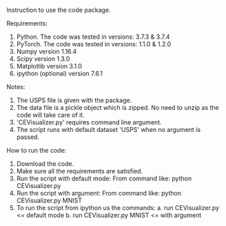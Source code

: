 Instruction to use the code package.

Requirements:
1. Python. The code was tested in versions: 3.7.3 & 3.7.4
2. PyTorch. The code was tested in versions: 1.1.0 & 1.2.0
3. Numpy version 1.16.4
4. Scipy version 1.3.0
5. Matplotlib version 3.1.0
6. ipython (optional) version 7.6.1


Notes: 
1. The USPS file is given with the package.
2. The data file is a pickle object which is zipped. No need to unzip as the code will take care of it.
2. 'CEVisualizer.py' requires command line argument.
3. The script runs with default dataset 'USPS' when no argument is passed.

How to run the code:
1. Download the code.
2. Make sure all the requirements are satisfied.
3. Run the script with default mode: From command like:
	python CEVisualizer.py
4. Run the script with argument: From command like:
	python CEVisualizer.py MNIST
5. To run the script from ipython us the commands:
	a. run CEVisualizer.py <= default mode
	b. run CEVisualizer.py MNIST <= with argument

